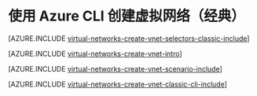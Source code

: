 <properties
   pageTitle="使用 Azure CLI 创建虚拟网络 | Windows Azure"
   description="了解如何在 ARM |资源管理器中使用 Azure CLI 创建虚拟网络。"
   services="virtual-network"
   documentationCenter=""
   authors="telmosampaio"
   manager="carmonm"
   editor=""
   tags="azure-service-management"/>

<tags
	ms.service="virtual-network"
	ms.date="12/07/2015"
	wacn.date="01/14/2016"/>

# 使用 Azure CLI 创建虚拟网络（经典）

[AZURE.INCLUDE [virtual-networks-create-vnet-selectors-classic-include](../includes/virtual-networks-create-vnet-selectors-classic-include.md)]

[AZURE.INCLUDE [virtual-networks-create-vnet-intro](../includes/virtual-networks-create-vnet-intro-include.md)]

[AZURE.INCLUDE [virtual-networks-create-vnet-scenario-include](../includes/virtual-networks-create-vnet-scenario-include.md)]

[AZURE.INCLUDE [virtual-networks-create-vnet-classic-cli-include](../includes/virtual-networks-create-vnet-classic-cli-include.md)]

<!---HONumber=69-->